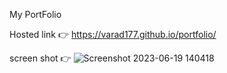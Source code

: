 My PortFolio 

Hosted link 👉 https://varad177.github.io/portfolio/

screen shot 👉
![Screenshot 2023-06-19 140418](https://github.com/varad177/portfolio/assets/120305094/fc4f9dad-fe73-40f4-9964-db17135c2e97)
